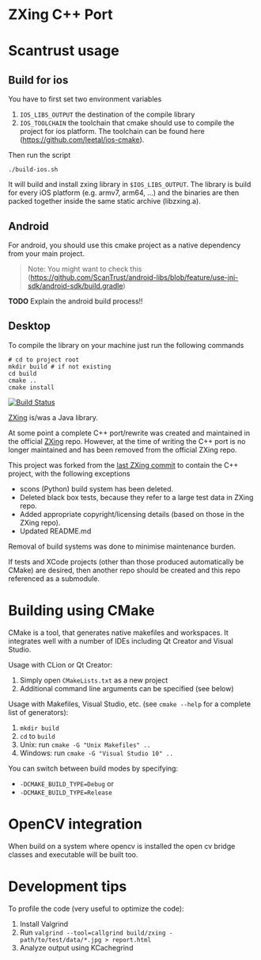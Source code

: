 # ZXing C++ Port


# Scantrust usage

## Build for ios
You have to first set two environment variables

1) `IOS_LIBS_OUTPUT` the destination of the compile library
2) `IOS_TOOLCHAIN` the toolchain that cmake should use to compile the project for ios platform. The toolchain can be found here (https://github.com/leetal/ios-cmake).

Then run the script
```
./build-ios.sh
```

It will build and install zxing library in `$IOS_LIBS_OUTPUT`. The library is build for every iOS
platform (e.g. armv7, arm64, ...) and the binaries are then packed together inside the same static
archive (libzxing.a).

## Android

For android, you should use this cmake project as a native dependency from your main project.

> Note: You might want to check this (https://github.com/ScanTrust/android-libs/blob/feature/use-jni-sdk/android-sdk/build.gradle)

**TODO** Explain the android build process!! 

## Desktop

To compile the library on your machine just run the following commands

```
# cd to project root
mkdir build # if not existing
cd build
cmake ..
cmake install
```

[![Build Status](https://travis-ci.org/glassechidna/zxing-cpp.svg?branch=master)](https://travis-ci.org/glassechidna/zxing-cpp)

[ZXing](https://github.com/zxing/zxing) is/was a Java library.

At some point a complete C++ port/rewrite was created and maintained in the official [ZXing](https://github.com/zxing/zxing) repo. However, at the time of writing the C++ port is no longer maintained and has been removed from the official ZXing repo.

This project was forked from the [last ZXing commit](https://github.com/zxing/zxing/commit/00f6340) to contain the C++ project, with the following exceptions

 * scons (Python) build system has been deleted.
 * Deleted black box tests, because they refer to a large test data in ZXing repo.
 * Added appropriate copyright/licensing details (based on those in the ZXing repo).
 * Updated README.md

Removal of build systems was done to minimise maintenance burden.

If tests and XCode projects (other than those produced automatically be CMake) are desired, then another repo should be created and this repo referenced as a submodule. 

# Building using CMake

CMake is a tool, that generates native makefiles and workspaces. It integrates well with a number of IDEs including Qt Creator and Visual Studio.

Usage with CLion or Qt Creator:

  1. Simply open `CMakeLists.txt` as a new project
  2. Additional command line arguments can be specified (see below)

Usage with Makefiles, Visual Studio, etc. (see `cmake --help` for a complete list of generators):

  1. `mkdir build`
  2. `cd` to `build`
  3. Unix: run `cmake -G "Unix Makefiles" ..`
  3. Windows: run `cmake -G "Visual Studio 10" ..`
  
You can switch between build modes by specifying:

  - `-DCMAKE_BUILD_TYPE=Debug` or
  - `-DCMAKE_BUILD_TYPE=Release`

# OpenCV integration

When build on a system where opencv is installed the open cv bridge classes and executable will be built too.

# Development tips

To profile the code (very useful to optimize the code):

  1. Install Valgrind
  2. Run `valgrind --tool=callgrind build/zxing - path/to/test/data/*.jpg > report.html`
  3. Analyze output using KCachegrind
